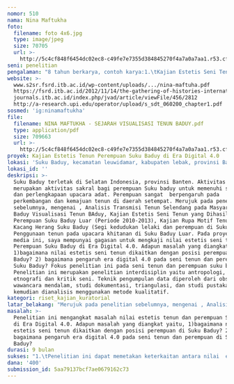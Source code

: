 ```yaml
---
nomor: 510
nama: Nina Maftukha
foto:
  filename: foto 4x6.jpg
  type: image/jpeg
  size: 70705
  url: >-
    http://5c4cf848f6454dc02ec8-c49fe7e7355d384845270f4a7a0a7aa1.r53.cf2.rackcdn.com/0e9e01ac-1688-4caf-bed6-53531fcc8bb6/foto%204x6.jpg
seni: penelitian
pengalaman: "8 tahun berkarya, contoh karya:1.\tKajian Estetis Seni Tenun yang Dihasilkan oleh Perempuan Suku Baduy Luar (Periode 2010-2013), 2) visualisasi tenun Baduy, Analisis transmisi tenun selendang pada masyarakat baduy, dsb"
website: >-
  www.s2sr.fsrd.itb.ac.id/wp-content/uploads/.../nina-maftuha.pdf
  https://fsrd.itb.ac.id/2012/11/14/the-gathering-of-histories-international-seminar-on-art-history-and-visual-culture-in-southeast-asia-12-13-november-2012/ 
  journals.itb.ac.id/index.php/jvad/article/viewFile/456/2812 
  http://a-research.upi.edu/operator/upload/s_sdt_060200_chapter1.pdf
sosmed: 'ig:ninamaftukha'
file:
  filename: NINA MAFTUKHA - SEJARAH VISUALISASI TENUN BADUY.pdf
  type: application/pdf
  size: 709663
  url: >-
    http://5c4cf848f6454dc02ec8-c49fe7e7355d384845270f4a7a0a7aa1.r53.cf2.rackcdn.com/453542c2-5c60-4b90-aa31-6566a416a8e3/NINA%20MAFTUKHA%20-%20SEJARAH%20VISUALISASI%20TENUN%20BADUY.pdf
proyek: Kajian Estetis Tenun Perempuan Suku Baduy di Era Digital 4.0
lokasi: 'Suku Baduy, kecamatan leuwidamar, kabupaten lebak, provinsi Banten'
lokasi_id: ''
deskripsi: >-
  Suku Baduy terletak di Selatan Indonesia, provinsi Banten. Aktivitas menenun
  merupakan aktivitas sakral bagi perempuan Suku baduy untuk memenuhi sandang
  dan perlengkapaan upacara adat. Perempuan sangat  berpengaruh pada
  perkembangan dan kemajuan tenun di daerah setempat. Merujuk pada penelitian
  sebelumnya, mengenai , Analisis Transmisi Tenun Selendang pada Masyarakat
  Baduy Visualisasi Tenun BAduy, Kajian Estetis Seni Tenun yang Dihasilkan oleh
  Perempuan Suku Baduy Luar (Periode 2010-2013), Kajian Rupa Motif Tenun Poleng
  Kacang Herang Suku Baduy (Segi kedudukan lelaki dan perempuan di Suku Baduy),
  Penggunaan tenun pada upacara khitanan di Suku Baduy Luar. Pada proyek cipta
  media ini, saya mempunyai gagasan untuk mengkaji nilai estetis seni tenun
  Perempuan Suku Baduy di Era Digital 4.0. Adapun masalah yang diangkat yaitu,
  1)bagaimana nilai estetis seni tenun dikaitkan dengan posisi perempuan di Suku
  Baduy? 2) bagaimana pengaruh era digital 4.0 pada seni tenun dan perempuan di
  Suku Baduy? Fokus penelitian ini pada seni tenun dan perempuan suku baduy.
  Penelitian ini merupakan penelitian interdisiplin yaitu antropologi, khususnya
  etnografi dan kritik seni. Teknik pengumpulan data diperoleh dari observasi
  wawancara mendalam, studi dokumentasi, triangulasi, dan studi pustaka, yang
  kemudian dianalisis menggunakan metode kualitatif.
kategori: riset_kajian_kuratorial
latar_belakang: "Merujuk pada penelitian sebelumnya, mengenai , Analisis Transmisi Tenun Selendang pada Masyarakat Baduy Visualisasi Tenun BAduy, Kajian Estetis Seni Tenun yang Dihasilkan oleh Perempuan Suku Baduy Luar (Periode 2010-2013), Kajian Rupa Motif Tenun Poleng Kacang Herang Suku Baduy (Segi kedudukan lelaki dan perempuan di Suku Baduy), Penggunaan tenun pada upacara khitanan di Suku Baduy Luar. berdasarkan pada penelitian lanjutan, banyak sekali pergeseran  terkait perkembangan, transmisi, tenun dan kondisi sosial masyarakat Suku Baduy Luar, terutama aktivitas perempuannya. Mengingat dunia\r\nindustri sudah memasuki era 4.0, ketika teknologi dan digitalisasi mulai menjadi bagian dalam segala aktivitas, begitu pun tenun Baduy.Berdasarkan survey,  Banyak dampak positif dan negatif dari masuknya budaya digital di Suku Baduy. Hal tersebut yang melatarbelakangi  dan menjadi tolak ukur perlunya penelitian mengenai kajian estetis tenun perempuan Suku Baduy di era digital 4.0 ini, untuk mengupas pengaruh era digital 4.0 terhadap nilai estetis tenun dan perempuan di Suku Baduy."
masalah: >-
  Penelitian ini mengangkat masalah nilai estetis tenun dan perempuan Suku Baduy
  di Era Digital 4.0. Adapun masalah yang diangkat yaitu, 1)bagaimana nilai
  estetis seni tenun dikaitkan dengan posisi perempuan di Suku Baduy? 2)
  bagaimana pengaruh era digital 4.0 pada seni tenun dan perempuan di Suku
  Baduy?
durasi: 9 bulan
sukses: "1.\tPenelitian ini dapat memetakan keterkaitan antara nilai  estetis tenun dengan perempuan dalam perkembangan teknologi, \r\n2.\tData pergeseran metode pembuatan reka motif tenun perempuan suku baduy\r\n3.\tRumusan metode, teknik, dan material seni tenun perempuan Suku Baduy untuk mendapatkan nilai estetis\r\n4.\tMerumuskan metode proses kreasi terbentuknya perkembangan motif tenun perempuan Suku Baduy di era digital 4.0\r\n5.\tMemetakan estetis tenun baduy dengan filosofi dan posisi perempuan Suku Baduy di era digital 4.0\r\n6.\tMetode filterisasi Budaya untuk masyarakat Suku Baduy\r\n7.\tMengkaji ekspresi perempuan Suku Baduy dalam menenun dan menciptakan nilai estetis\r\n8. Artikel ilmiah, jurnal dan buku\r\n"
dana: '400'
submission_id: 5aa79137bcf7ae0679162c73
---
```

